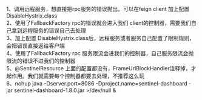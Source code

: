 1、调用远程服务，想直接把rpc服务的错误抛出。可以在feign client 加上配置 DisableHystrix.class  
2、使用了FallbackFactory rpc的错误就会进入我们 client的控制器，需要我们自己拿到远程服务的错误自己去处理  
3、加上配置 DisableHystrix.class后，远程服务或者服务自己配置了限制规则，会把错误直接返给客户端  
4、使用了FallbackFactory rpc 服务限流会进我们的控制器，自己服务限流会抛限流的错误不进我们的控制器  
5、@SentinelResource 上面的配置都没有，FrameUrlBlockHandler注释掉，才起作用。我们就需要每个控制器都要去处理，不推荐这么玩  
6、nohup java -Dserver.port=8086 -Dproject.name=sentinel-dashboard -jar sentinel-dashboard-1.8.0.jar >/dev/null &  